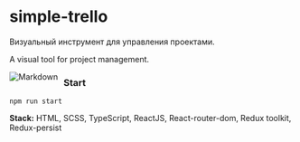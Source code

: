 # simple-trello

Визуальный инструмент для управления проектами.

A visual tool for project management.

<img src="./screenshot/screenshot.png"
     alt="Markdown"
     style="float: left; margin-right: 10px;" />

### Start

```shell
npm run start
```

**Stack:** HTML, SCSS, TypeScript, ReactJS, React-router-dom, Redux toolkit, Redux-persist

